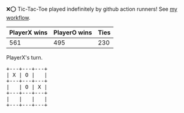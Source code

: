 :x::o: Tic-Tac-Toe played indefinitely by github action runners! See [my workflow](.github/workflows/play.yaml).

|PlayerX wins|PlayerO wins|Ties|
|-|-|-|
|561|495|230|

PlayerX's turn.

<pre>
+---+---+---+
| X | O |   |
+---+---+---+
|   | O | X |
+---+---+---+
|   |   |   |
+---+---+---+
</pre>
